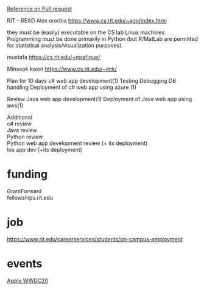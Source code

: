 [Reference on Pull request](https://zellwk.com/blog/edit-pull-request/)

RIT - READ
Alex ororbia
https://www.cs.rit.edu/~ago/index.html

they must be (easily) executable on the CS lab Linux machines. Programming must be done primarily in Python (but R/MatLab are permitted for statistical analysis/visualization purposes).

mustafa
https://cs.rit.edu/~mrafique/

Minseok kwon
https://www.cs.rit.edu/~jmk/


Plan for 10 days
c# web app development(1)
Testing
Debugging
DB handling
Deployment of c# web app using azure (1)

Review Java web app development(1)
Deployment of Java web app using aws(1) 

Additional   
c# review  
Java review  
Python review   
Python web app development review (+ its deployment)  
Ios app dev (+its deployment)  

# funding
GrantForward    
fellowships.rit.edu    

# job
https://www.rit.edu/careerservices/students/on-campus-employment

# events
[Apple WWDC20](https://developer.apple.com/wwdc20/)
